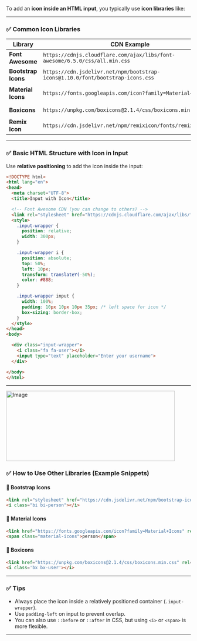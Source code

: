 To add an **icon inside an HTML input**, you typically use **icon libraries** like:

---

### ✅ Common Icon Libraries

| Library             | CDN Example                                                                    | Usage                                        |
| ------------------- | ------------------------------------------------------------------------------ | -------------------------------------------- |
| **Font Awesome**    | `https://cdnjs.cloudflare.com/ajax/libs/font-awesome/6.5.0/css/all.min.css`    | `<i class="fa fa-user"></i>`                 |
| **Bootstrap Icons** | `https://cdn.jsdelivr.net/npm/bootstrap-icons@1.10.0/font/bootstrap-icons.css` | `<i class="bi bi-person"></i>`               |
| **Material Icons**  | `https://fonts.googleapis.com/icon?family=Material+Icons`                      | `<span class="material-icons">person</span>` |
| **Boxicons**        | `https://unpkg.com/boxicons@2.1.4/css/boxicons.min.css`                        | `<i class="bx bx-user"></i>`                 |
| **Remix Icon**      | `https://cdn.jsdelivr.net/npm/remixicon/fonts/remixicon.css`                   | `<i class="ri-user-line"></i>`               |

---

### ✅ Basic HTML Structure with Icon in Input

Use **relative positioning** to add the icon inside the input:

```html
<!DOCTYPE html>
<html lang="en">
<head>
  <meta charset="UTF-8">
  <title>Input with Icon</title>

  <!-- Font Awesome CDN (you can change to others) -->
  <link rel="stylesheet" href="https://cdnjs.cloudflare.com/ajax/libs/font-awesome/6.5.0/css/all.min.css">
  <style>
    .input-wrapper {
      position: relative;
      width: 300px;
    }

    .input-wrapper i {
      position: absolute;
      top: 50%;
      left: 10px;
      transform: translateY(-50%);
      color: #888;
    }

    .input-wrapper input {
      width: 100%;
      padding: 10px 10px 10px 35px; /* left space for icon */
      box-sizing: border-box;
    }
  </style>
</head>
<body>

  <div class="input-wrapper">
    <i class="fa fa-user"></i>
    <input type="text" placeholder="Enter your username">
  </div>

</body>
</html>
```

---

<img width="460" height="191" alt="Image" src="https://github.com/user-attachments/assets/548135f2-a5a4-4556-8c5c-82711ccba140" />

### ✅ How to Use Other Libraries (Example Snippets)

#### 🔹 **Bootstrap Icons**

```html
<link rel="stylesheet" href="https://cdn.jsdelivr.net/npm/bootstrap-icons@1.10.0/font/bootstrap-icons.css">
<i class="bi bi-person"></i>
```

#### 🔹 **Material Icons**

```html
<link href="https://fonts.googleapis.com/icon?family=Material+Icons" rel="stylesheet">
<span class="material-icons">person</span>
```

#### 🔹 **Boxicons**

```html
<link href="https://unpkg.com/boxicons@2.1.4/css/boxicons.min.css" rel="stylesheet">
<i class='bx bx-user'></i>
```

---

### ✅ Tips

* Always place the icon inside a relatively positioned container (`.input-wrapper`).
* Use `padding-left` on input to prevent overlap.
* You can also use `::before` or `::after` in CSS, but using `<i>` or `<span>` is more flexible.

---

